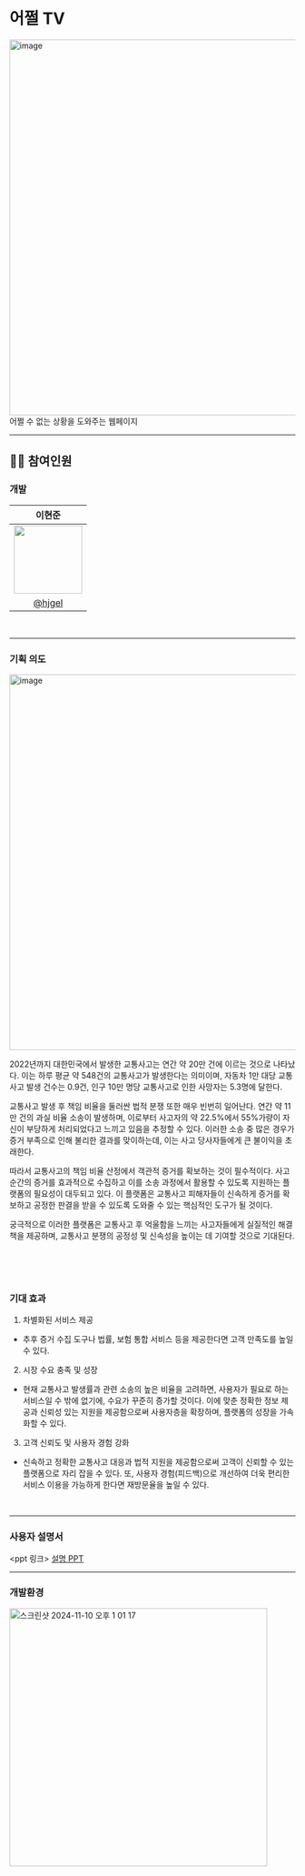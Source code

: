 # 어쩔 TV
<img width="661" alt="image" src="https://github.com/user-attachments/assets/5d1a45c1-1771-4d18-bf5f-88a041e2409e">
<br>
어쩔 수 없는 상황을 도와주는 웹페이지
<hr>

## 👩‍💻 참여인원
### **개발**
|이현준|
|:-:|
|<a href="https://github.com/hjgel"><img src="https://github.com/user-attachments/assets/e21e2a05-1eb2-4d2f-9ddb-b1e01e6debe1" width=120>
|[@hjgel](https://github.com/hjgel)|

<br>
<hr>

### 기획 의도 

<img width="661" alt="image" src="https://github.com/user-attachments/assets/adbb4376-61e2-4828-a77d-fd98653fa1ae">

2022년까지 대한민국에서 발생한 교통사고는 연간 약 20만 건에 이르는 것으로 나타났다. 이는 하루 평균 약 548건의 교통사고가 발생한다는 의미이며, 자동차 1만 대당 교통사고 발생 건수는 0.9건, 인구 10만 명당 교통사고로 인한 사망자는 5.3명에 달한다.

교통사고 발생 후 책임 비율을 둘러싼 법적 분쟁 또한 매우 빈번히 일어난다. 연간 약 11만 건의 과실 비율 소송이 발생하며, 이로부터 사고자의 약 22.5%에서 55%가량이 자신이 부당하게 처리되었다고 느끼고 있음을 추정할 수 있다. 이러한 소송 중 많은 경우가 증거 부족으로 인해 불리한 결과를 맞이하는데, 이는 사고 당사자들에게 큰 불이익을 초래한다.

따라서 교통사고의 책임 비율 산정에서 객관적 증거를 확보하는 것이 필수적이다. 사고 순간의 증거를 효과적으로 수집하고 이를 소송 과정에서 활용할 수 있도록 지원하는 플랫폼의 필요성이 대두되고 있다. 이 플랫폼은 교통사고 피해자들이 신속하게 증거를 확보하고 공정한 판결을 받을 수 있도록 도와줄 수 있는 핵심적인 도구가 될 것이다.

궁극적으로 이러한 플랫폼은 교통사고 후 억울함을 느끼는 사고자들에게 실질적인 해결책을 제공하며, 교통사고 분쟁의 공정성 및 신속성을 높이는 데 기여할 것으로 기대된다.

<br>
<br>
<br>

### 기대 효과


1. 차별화된 서비스 제공
 - 추후 증거 수집 도구나 법률, 보험 통합 서비스 등을 제공한다면 고객 만족도를 높일 수 있다.

2. 시장 수요 충족 및 성장
 - 현재 교통사고 발생률과 관련 소송의 높은 비율을 고려하면, 사용자가 필요로 하는 서비스일 수 밖에 없기에, 수요가 꾸준히 증가할 것이다. 이에 맞춘 정확한 정보 제공과 신뢰성 있는 지원을 제공함으로써 사용자층을 확장하며, 플랫폼의 성장을 가속화할 수 있다.

3. 고객 신뢰도 및 사용자 경험 강화
 - 신속하고 정확한 교통사고 대응과 법적 지원을 제공함으로써 고객이 신뢰할 수 있는 플랫폼으로 자리 잡을 수 있다. 또, 사용자 경험(피드백)으로 개선하여 더욱 편리한 서비스 이용을 가능하게 한다면 재방문율을 높일 수 있다. 


<br>
<hr>

### 사용자 설명서

<ppt 링크>
<a href="https://github.com/user-attachments/files/18078568/default.pptx">설명 PPT</a>

<hr>

### 개발환경
<img width="454" alt="스크린샷 2024-11-10 오후 1 01 17" src="https://github.com/user-attachments/assets/d40b86c2-aa47-4ae8-a16a-36a3be31e551">



